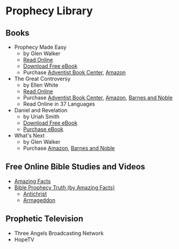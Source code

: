 # Prophecy Library

## Books

* Prophecy Made Easy
  * by Glen Walker
  * [Read Online](/ReadOnline.html)
  * [Download Free eBook](/pdf/ProphecyMadeEasy.pdf)
  * Purchase [Adventist Book Center](http://www.adventistbookcenter.com/prophecy-made-easy-experience-the-future-now.html), [Amazon](http://www.amazon.com/Prophecy-Made-Easy-Glen-Walker/dp/0615113567)
* The Great Controversy
  * by Ellen White 
  * [Read Online](http://www.whiteestate.org/books/gc/gc.asp)
  * Purchase [Adventist Book Center](http://www.adventistbookcenter.com/great-controversy.html), [Amazon](http://www.amazon.com/Great-Controversy-Ellen-G-White/dp/1492344931/), [Barnes and Noble](http://www.barnesandnoble.com/w/the-great-controversy-ellen-white/1117541345?ean=9781456569587)
  * Read Online in 37 Languages
* Daniel and Revelation
  * by Uriah Smith 
  * [Download Free eBook](/pdf/DanielAndRevelation.pdf)
  * [Purchase eBook](http://www.amazon.com/Daniel-Revelation-Uriah-Smith-ebook/dp/B0086NEVSA/)
* What's Next
  * by Glen Walker 
  * Purchase [Amazon](http://www.amazon.com/Whats-Next-Visions-Revelation-Walker/dp/0578073544/), [Barnes and Noble](http://www.barnesandnoble.com/w/whats-next-visions-of-revelation-glen-a-walker/1112722100?ean=9780578073545)

## Free Online Bible Studies and Videos

* [Amazing Facts](http://example.com "Amazing Facts")
* [Bible Prophecy Truth (by Amazing Facts)](http://example.com "Bible Prophecy Truth (by Amazing Facts)")
  * [Antichrist](http://example.com "Antichrist")
  * [Armageddon](http://example.com "Armageddon")

## Prophetic Television ##
* Three Angels Broadcasting Network
* HopeTV
